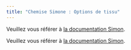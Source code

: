 ```yaml
---
title: "Chemise Simone : Options de tissu"
---
```


<Note>

Veuillez vous référer à [la documentation Simon](/docs/patterns/simon/).

Veuillez vous référer à [la documentation Simon](/docs/patterns/simon/).

</Note>
